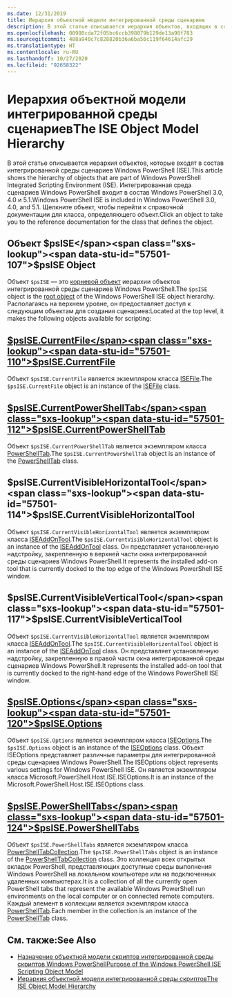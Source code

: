 ```yaml
---
ms.date: 12/31/2019
title: Иерархия объектной модели интегрированной среды сценариев
description: В этой статье описывается иерархия объектов, входящих в состав Windows PowerShell ISE.
ms.openlocfilehash: 00980cda72f05bc6ccb398079b129de13a98f783
ms.sourcegitcommit: 488a940c7c828820b36a6ba56c119f64614afc29
ms.translationtype: HT
ms.contentlocale: ru-RU
ms.lasthandoff: 10/27/2020
ms.locfileid: "92658322"
---
```

# <a name="the-ise-object-model-hierarchy"></a><span data-ttu-id="57501-103">Иерархия объектной модели интегрированной среды сценариев</span><span class="sxs-lookup"><span data-stu-id="57501-103">The ISE Object Model Hierarchy</span></span>

<span data-ttu-id="57501-104">В этой статье описывается иерархия объектов, которые входят в состав интегрированной среды сценариев Windows PowerShell (ISE).</span><span class="sxs-lookup"><span data-stu-id="57501-104">This article shows the hierarchy of objects that are part of Windows PowerShell Integrated Scripting Environment (ISE).</span></span> <span data-ttu-id="57501-105">Интегрированная среда сценариев Windows PowerShell входит в состав Windows PowerShell 3.0, 4.0 и 5.1.</span><span class="sxs-lookup"><span data-stu-id="57501-105">Windows PowerShell ISE is included in Windows PowerShell 3.0, 4.0, and 5.1.</span></span> <span data-ttu-id="57501-106">Щелкните объект, чтобы перейти к справочной документации для класса, определяющего объект.</span><span class="sxs-lookup"><span data-stu-id="57501-106">Click an object to take you to the reference documentation for the class that defines the object.</span></span>

## <a name="psise-object"></a><span data-ttu-id="57501-107">Объект $psISE</span><span class="sxs-lookup"><span data-stu-id="57501-107">$psISE Object</span></span>

<span data-ttu-id="57501-108">Объект `$psISE` — это [корневой объект](The-ObjectModelRoot-Object.md) иерархии объектов интегрированной среды сценариев Windows PowerShell.</span><span class="sxs-lookup"><span data-stu-id="57501-108">The `$psISE` object is the [root object](The-ObjectModelRoot-Object.md) of the Windows PowerShell ISE object hierarchy.</span></span> <span data-ttu-id="57501-109">Располагаясь на верхнем уровне, он предоставляет доступ к следующим объектам для создания сценариев:</span><span class="sxs-lookup"><span data-stu-id="57501-109">Located at the top level, it makes the following objects available for scripting:</span></span>

## <a name="psisecurrentfile"></a>[<span data-ttu-id="57501-110">$psISE.CurrentFile</span><span class="sxs-lookup"><span data-stu-id="57501-110">$psISE.CurrentFile</span></span>](The-ISEFile-Object.md)

<span data-ttu-id="57501-111">Объект `$psISE.CurrentFile` является экземпляром класса [ISEFile](The-ISEFile-Object.md).</span><span class="sxs-lookup"><span data-stu-id="57501-111">The `$psISE.CurrentFile` object is an instance of the [ISEFile](The-ISEFile-Object.md) class.</span></span>

## <a name="psisecurrentpowershelltab"></a>[<span data-ttu-id="57501-112">$psISE.CurrentPowerShellTab</span><span class="sxs-lookup"><span data-stu-id="57501-112">$psISE.CurrentPowerShellTab</span></span>](The-PowerShellTab-Object.md)

<span data-ttu-id="57501-113">Объект `$psISE.CurrentPowerShellTab` является экземпляром класса [PowerShellTab](The-PowerShellTab-Object.md).</span><span class="sxs-lookup"><span data-stu-id="57501-113">The `$psISE.CurrentPowerShellTab` object is an instance of the [PowerShellTab](The-PowerShellTab-Object.md) class.</span></span>

## <a name="psisecurrentvisiblehorizontaltool"></a><span data-ttu-id="57501-114">$psISE.CurrentVisibleHorizontalTool</span><span class="sxs-lookup"><span data-stu-id="57501-114">$psISE.CurrentVisibleHorizontalTool</span></span>

<span data-ttu-id="57501-115">Объект `$psISE.CurrentVisibleHorizontalTool` является экземпляром класса [ISEAddOnTool](The-ISEAddOnTool-Object.md).</span><span class="sxs-lookup"><span data-stu-id="57501-115">The `$psISE.CurrentVisibleHorizontalTool` object is an instance of the [ISEAddOnTool](The-ISEAddOnTool-Object.md) class.</span></span> <span data-ttu-id="57501-116">Он представляет установленную надстройку, закрепленную в верхней части окна интегрированной среды сценариев Windows PowerShell.</span><span class="sxs-lookup"><span data-stu-id="57501-116">It represents the installed add-on tool that is currently docked to the top edge of the Windows PowerShell ISE window.</span></span>

## <a name="psisecurrentvisibleverticaltool"></a><span data-ttu-id="57501-117">$psISE.CurrentVisibleVerticalTool</span><span class="sxs-lookup"><span data-stu-id="57501-117">$psISE.CurrentVisibleVerticalTool</span></span>

<span data-ttu-id="57501-118">Объект `$psISE.CurrentVisibleHorizontalTool` является экземпляром класса [ISEAddOnTool](The-ISEAddOnTool-Object.md).</span><span class="sxs-lookup"><span data-stu-id="57501-118">The `$psISE.CurrentVisibleHorizontalTool` object is an instance of the [ISEAddOnTool](The-ISEAddOnTool-Object.md) class.</span></span> <span data-ttu-id="57501-119">Он представляет установленную надстройку, закрепленную в правой части окна интегрированной среды сценариев Windows PowerShell.</span><span class="sxs-lookup"><span data-stu-id="57501-119">It represents the installed add-on tool that is currently docked to the right-hand edge of the Windows PowerShell ISE window.</span></span>

## <a name="psiseoptions"></a>[<span data-ttu-id="57501-120">$psISE.Options</span><span class="sxs-lookup"><span data-stu-id="57501-120">$psISE.Options</span></span>](The-ISEOptions-Object.md)

<span data-ttu-id="57501-121">Объект `$psISE.Options` является экземпляром класса [ISEOptions](The-ISEOptions-Object.md).</span><span class="sxs-lookup"><span data-stu-id="57501-121">The `$psISE.Options` object is an instance of the [ISEOptions](The-ISEOptions-Object.md) class.</span></span> <span data-ttu-id="57501-122">Объект ISEOptions представляет различные параметры для интегрированной среды сценариев Windows PowerShell.</span><span class="sxs-lookup"><span data-stu-id="57501-122">The ISEOptions object represents various settings for Windows PowerShell ISE.</span></span> <span data-ttu-id="57501-123">Он является экземпляром класса Microsoft.PowerShell.Host.ISE.ISEOptions.</span><span class="sxs-lookup"><span data-stu-id="57501-123">It is an instance of the Microsoft.PowerShell.Host.ISE.ISEOptions class.</span></span>

## <a name="psisepowershelltabs"></a>[<span data-ttu-id="57501-124">$psISE.PowerShellTabs</span><span class="sxs-lookup"><span data-stu-id="57501-124">$psISE.PowerShellTabs</span></span>](The-PowerShellTabCollection-Object.md)

<span data-ttu-id="57501-125">Объект `$psISE.PowerShellTabs` является экземпляром класса [PowerShellTabCollection](The-PowerShellTabCollection-Object.md).</span><span class="sxs-lookup"><span data-stu-id="57501-125">The `$psISE.PowerShellTabs` object is an instance of the [PowerShellTabCollection](The-PowerShellTabCollection-Object.md) class.</span></span> <span data-ttu-id="57501-126">Это коллекция всех открытых вкладок PowerShell, представляющих доступные среды выполнения Windows PowerShell на локальном компьютере или на подключенных удаленных компьютерах.</span><span class="sxs-lookup"><span data-stu-id="57501-126">It is a collection of all the currently open PowerShell tabs that represent the available Windows PowerShell run environments on the local computer or on connected remote computers.</span></span> <span data-ttu-id="57501-127">Каждый элемент в коллекции является экземпляром класса [PowerShellTab](The-PowerShellTab-Object.md).</span><span class="sxs-lookup"><span data-stu-id="57501-127">Each member in the collection is an instance of the [PowerShellTab](The-PowerShellTab-Object.md) class.</span></span>

## <a name="see-also"></a><span data-ttu-id="57501-128">См. также:</span><span class="sxs-lookup"><span data-stu-id="57501-128">See Also</span></span>

- [<span data-ttu-id="57501-129">Назначение объектной модели скриптов интегрированной среды скриптов Windows PowerShell</span><span class="sxs-lookup"><span data-stu-id="57501-129">Purpose of the Windows PowerShell ISE Scripting Object Model</span></span>](Purpose-of-the-Windows-PowerShell-ISE-Scripting-Object-Model.md)
- [<span data-ttu-id="57501-130">Иерархия объектной модели интегрированной среды скриптов</span><span class="sxs-lookup"><span data-stu-id="57501-130">The ISE Object Model Hierarchy</span></span>](The-ISE-Object-Model-Hierarchy.md)
